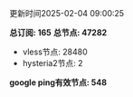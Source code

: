 更新时间2025-02-04 09:00:25

**总订阅: 165**
**总节点: 47282**
- vless节点: 28480
- hysteria2节点: 2

**google ping有效节点: 548**
